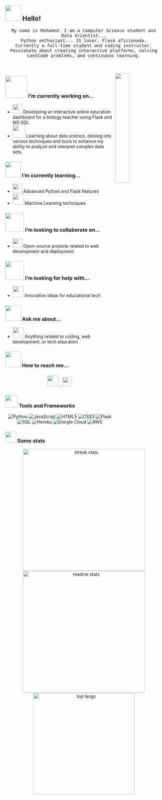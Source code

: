 ## <img src="https://raw.githubusercontent.com/alexnaiman/alexnaiman/master/resources/welcomeglitch.gif" width="50px" /> Hello!

<p align="center">
  <samp>
    My name is <em>Mohamed</em>. I am a Computer Science student and Data Scientist...
  <br/> Python enthusiast... JS lover. Flask aficionado.
    <br/> Currently a full-time student and coding instructor.
      <br/>
Passionate about creating interactive platforms, solving LeetCode problems, and continuous learning.
  </samp>
  <br/>
  <br/>
  <br/>
</p>

<img src="https://media.tenor.com/images/df8c44a1d20ab367fdcb21880985fd33/tenor.gif" align="right" width="30%"/>

### <img src="https://raw.githubusercontent.com/alexnaiman/alexnaiman/master/resources/PusheenCompute.gif" width="70px" /> I’m currently working on...
- <img src="https://raw.githubusercontent.com/alexnaiman/alexnaiman/master/resources/controller.png" width="30px" /> Developing an interactive online education dashboard for a biology teacher using Flask and MS SQL
- <img src="https://raw.githubusercontent.com/alexnaiman/alexnaiman/master/resources/3243_take_my_money.png" height="40px" /> Learning about data science, delving into various techniques and tools to enhance my ability to analyze and interpret complex data sets.
### <img src="https://raw.githubusercontent.com/alexnaiman/alexnaiman/master/resources/Confused_Dog.gif" height="50px" /> I’m currently learning...
- <img src="https://raw.githubusercontent.com/alexnaiman/alexnaiman/master/resources/functional.png" height="30px" /> Advanced Python and Flask features
- <img src="https://raw.githubusercontent.com/alexnaiman/alexnaiman/master/resources/ml.png" height="35px" /> Machine Learning techniques

### <img src="https://raw.githubusercontent.com/alexnaiman/alexnaiman/master/resources/pug_dance.gif" width="60px" /> I’m looking to collaborate on...
- <img src="https://raw.githubusercontent.com/alexnaiman/alexnaiman/master/resources/open_source.png" height="30px" /> Open-source projects related to web development and deployment

### <img src="https://raw.githubusercontent.com/alexnaiman/alexnaiman/master/resources/cool_duck.gif" width="60px" /> I’m looking for help with...
- <img src="https://raw.githubusercontent.com/alexnaiman/alexnaiman/master/resources/party_parrot.gif" height="35px" /> Innovative ideas for educational tech

### <img src="https://raw.githubusercontent.com/alexnaiman/alexnaiman/master/resources/question.png" width="50px" /> Ask me about...
- <img src="https://raw.githubusercontent.com/alexnaiman/alexnaiman/master/resources/chat.gif" height="35px" /> Anything related to coding, web development, or tech education

### <img src="https://raw.githubusercontent.com/alexnaiman/alexnaiman/master/resources/bongocat.gif" width="50px" /> How to reach me...
<p align="center">
  <a href="https://www.linkedin.com/in/mohamed-hamdy-728757282/">
    <img src="https://raw.githubusercontent.com/alexnaiman/alexnaiman/master/resources/linkedin.webp" height="35px" style="margin: 5px;" />
  </a>
  <a href="mailto:mohamed.hamdey.hafez@gmail.com">
    <img src="https://raw.githubusercontent.com/alexnaiman/alexnaiman/master/resources/gmail.png" height="30px" style="margin: 5px;" />
  </a>
</p>

### <img src="https://raw.githubusercontent.com/alexnaiman/alexnaiman/master/resources/pickaxe.png" width="40px" /> Tools and Frameworks
<p align="center">
<img src="https://img.shields.io/badge/Python-306998?style=for-the-badge&logo=python&logoColor=white&labelColor=black" alt="Python" />
<img src="https://img.shields.io/badge/JavaScript-FFDF00?style=for-the-badge&logo=javascript&logoColor=black&labelColor=black" alt="JavaScript" />
<img src="https://img.shields.io/badge/HTML5-FF6F61?style=for-the-badge&logo=html5&logoColor=white&labelColor=black" alt="HTML5" />
<img src="https://img.shields.io/badge/CSS3-264DE4?style=for-the-badge&logo=css3&logoColor=white&labelColor=black" alt="CSS3" />
<img src="https://img.shields.io/badge/Flask-3C3C3C?style=for-the-badge&logo=flask&logoColor=white&labelColor=black" alt="Flask" />
<img src="https://img.shields.io/badge/SQL-003B57?style=for-the-badge&logo=sqlite&logoColor=white&labelColor=black" alt="SQL" />
<img src="https://img.shields.io/badge/Heroku-6F2C91?style=for-the-badge&logo=heroku&logoColor=white&labelColor=black" alt="Heroku" />
<img src="https://img.shields.io/badge/Google_Cloud-005FEE?style=for-the-badge&logo=google-cloud&logoColor=white&labelColor=black" alt="Google Cloud" />
<img src="https://img.shields.io/badge/Amazon_AWS-FF9900?style=for-the-badge&logo=amazon-aws&logoColor=white&labelColor=black" alt="AWS" />


</p>

### <img src="https://raw.githubusercontent.com/alexnaiman/alexnaiman/master/resources/stats.png" width="35px" /> Some stats

<div align=center>
  <img width=390 src="https://github-readme-streak-stats-salesp07.vercel.app/?user=mohamed-mostafa&count_private=true&theme=react&border_radius=10" alt="streak stats"/>
  <img width=390 src="https://github-readme-stats-salesp07.vercel.app/api?username=mohamed-mostafa&count_private=true&show_icons=true&theme=react&rank_icon=github&border_radius=10" alt="readme stats" />
  <br/>
  <img width=325 align="center" src="https://github-readme-stats-salesp07.vercel.app/api/top-langs/?username=mohamed-mostafa&hide=HTML&langs_count=8&layout=compact&theme=react&border_radius=10&size_weight=0.5&count_weight=0.5&exclude_repo=github-readme-stats" alt="top langs" />
</div>
